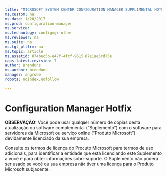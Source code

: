 ```yaml
---
title: "MICROSOFT SYSTEM CENTER CONFIGURATION MANAGER SUPPLIMENTAL HOTFIX | Microsoft Docs"
ms.custom: na
ms.date: 1/20/2017
ms.prod: configuration-manager
ms.service:
ms.technology: configmgr-other
ms.reviewer: na
ms.suite: na
ms.tgt_pltfrm: na
ms.topic: article
ms.assetid: 874bec5b-e47f-4fcf-9615-87e1ae5cd75e
caps.latest.revision: 7
author: Brenduns
ms.author: brenduns
manager: angrobe
robots: noindex,nofollow

---
```


# Configuration Manager Hotfix
**OBSERVAÇÃO:** Você pode usar qualquer número de cópias desta atualização ou software complementar (“Suplemento”) com o software para servidores da Microsoft ou serviço online (“Produto Microsoft”) devidamente licenciado da sua empresa. 

Consulte os termos de licença do Produto Microsoft para termos de uso adicionais, para identificar a entidade que está licenciando este Suplemento a você e para obter informações sobre suporte. O Suplemento não poderá ser usado se você ou sua empresa não tiver uma licença para o Produto Microsoft subjacente. 
